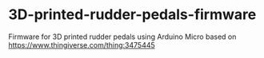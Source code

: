 # 3D-printed-rudder-pedals-firmware
Firmware for 3D printed rudder pedals using Arduino Micro based on https://www.thingiverse.com/thing:3475445
